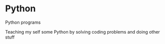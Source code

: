 # Python
Python programs

Teaching my self some Python by solving coding problems and doing other stuff

